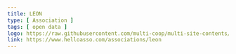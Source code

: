 ```yaml
---
title: LEON
type: [ Association ]
tags: [ open data ]
logo: https://raw.githubusercontent.com/multi-coop/multi-site-contents/maj-edito/texts/network/images/leon-logo.png
link: https://www.helloasso.com/associations/leon
---
```

